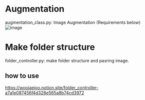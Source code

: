 # Augmentation
augmentation_class.py: Image Augmentation (Requirements below)
![image](https://github.com/woorej/Korea-Customs-Service/assets/5304511/ed92ac5c-6dfa-4ad3-b313-e603c432472c)



# Make folder structure
folder_controller.py: make folder structure and pasring image.
## how to use
https://woojaejoo.notion.site/folder_controller-a7a1e087456f4d328e565a8b74cd3972
